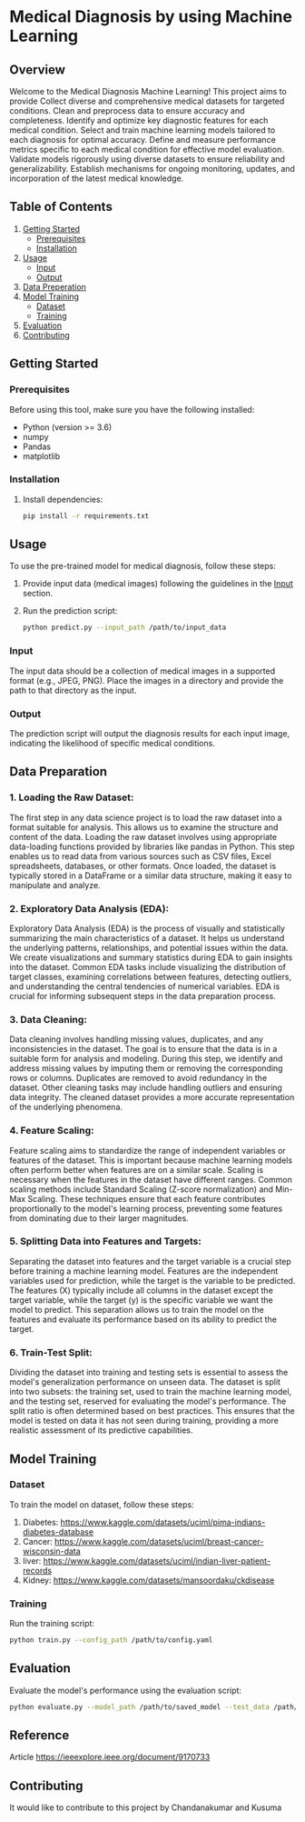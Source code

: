 

# Medical Diagnosis by using Machine Learning

## Overview

Welcome to the Medical Diagnosis Machine Learning! This project aims to provide Collect diverse and comprehensive medical datasets for targeted conditions. Clean and preprocess data to ensure accuracy and completeness. Identify and optimize key diagnostic features for each medical condition. Select and train machine learning models tailored to each diagnosis for optimal accuracy. Define and measure performance metrics specific to each medical condition for effective model evaluation. Validate models rigorously using diverse datasets to ensure reliability and generalizability. Establish mechanisms for ongoing monitoring, updates, and incorporation of the latest medical knowledge.

## Table of Contents

1. [Getting Started](#getting-started)
   - [Prerequisites](#prerequisites)
   - [Installation](#installation)
2. [Usage](#usage)
   - [Input](#input)
   - [Output](#output)
4. [Data Preperation](#model-training)
3. [Model Training](#model-training)
   - [Dataset](#dataset)
   - [Training](#training)
4. [Evaluation](#evaluation)
5. [Contributing](#contributing)

## Getting Started

### Prerequisites

Before using this tool, make sure you have the following installed:

- Python (version >= 3.6)
-  numpy
-  Pandas
-  matplotlib

### Installation

1. Install dependencies:

   ```bash
   pip install -r requirements.txt 
   ```

## Usage

To use the pre-trained model for medical diagnosis, follow these steps:

1. Provide input data (medical images) following the guidelines in the [Input](#input) section.
2. Run the prediction script:

   ```bash
   python predict.py --input_path /path/to/input_data
   ```

### Input

The input data should be a collection of medical images in a supported format (e.g., JPEG, PNG). Place the images in a directory and provide the path to that directory as the input.

### Output

The prediction script will output the diagnosis results for each input image, indicating the likelihood of specific medical conditions.

## Data Preparation

### 1. Loading the Raw Dataset:
The first step in any data science project is to load the raw dataset into a format suitable for analysis. This allows us to examine the structure and content of the data.
Loading the raw dataset involves using appropriate data-loading functions provided by libraries like pandas in Python. This step enables us to read data from various sources such as CSV files, Excel spreadsheets, databases, or other formats. Once loaded, the dataset is typically stored in a DataFrame or a similar data structure, making it easy to manipulate and analyze.

### 2. Exploratory Data Analysis (EDA):

Exploratory Data Analysis (EDA) is the process of visually and statistically summarizing the main characteristics of a dataset. It helps us understand the underlying patterns, relationships, and potential issues within the data.
We create visualizations and summary statistics during EDA to gain insights into the dataset. Common EDA tasks include visualizing the distribution of target classes, examining correlations between features, detecting outliers, and understanding the central tendencies of numerical variables. EDA is crucial for informing subsequent steps in the data preparation process.

### 3. Data Cleaning:
Data cleaning involves handling missing values, duplicates, and any inconsistencies in the dataset. The goal is to ensure that the data is in a suitable form for analysis and modeling.
During this step, we identify and address missing values by imputing them or removing the corresponding rows or columns. Duplicates are removed to avoid redundancy in the dataset. Other cleaning tasks may include handling outliers and ensuring data integrity. The cleaned dataset provides a more accurate representation of the underlying phenomena.

### 4. Feature Scaling:
Feature scaling aims to standardize the range of independent variables or features of the dataset. This is important because machine learning models often perform better when features are on a similar scale.
Scaling is necessary when the features in the dataset have different ranges. Common scaling methods include Standard Scaling (Z-score normalization) and Min-Max Scaling. These techniques ensure that each feature contributes proportionally to the model's learning process, preventing some features from dominating due to their larger magnitudes.

### 5. Splitting Data into Features and Targets:
Separating the dataset into features and the target variable is a crucial step before training a machine learning model. Features are the independent variables used for prediction, while the target is the variable to be predicted.
The features (X) typically include all columns in the dataset except the target variable, while the target (y) is the specific variable we want the model to predict. This separation allows us to train the model on the features and evaluate its performance based on its ability to predict the target.

### 6. Train-Test Split:
Dividing the dataset into training and testing sets is essential to assess the model's generalization performance on unseen data.
The dataset is split into two subsets: the training set, used to train the machine learning model, and the testing set, reserved for evaluating the model's performance. The split ratio is often determined based on best practices. This ensures that the model is tested on data it has not seen during training, providing a more realistic assessment of its predictive capabilities.

## Model Training

### Dataset

To train the model on dataset, follow these steps:

1. Diabetes:  https://www.kaggle.com/datasets/uciml/pima-indians-diabetes-database
2. Cancer: https://www.kaggle.com/datasets/uciml/breast-cancer-wisconsin-data
3. liver: https://www.kaggle.com/datasets/uciml/indian-liver-patient-records
4. Kidney: https://www.kaggle.com/datasets/mansoordaku/ckdisease


### Training

Run the training script:

```bash
python train.py --config_path /path/to/config.yaml
```

## Evaluation

Evaluate the model's performance using the evaluation script:

```bash
python evaluate.py --model_path /path/to/saved_model --test_data /path/to/test_data
```
## Reference

Article
https://ieeexplore.ieee.org/document/9170733

## Contributing
It would like to contribute to this project by Chandanakumar and Kusuma
